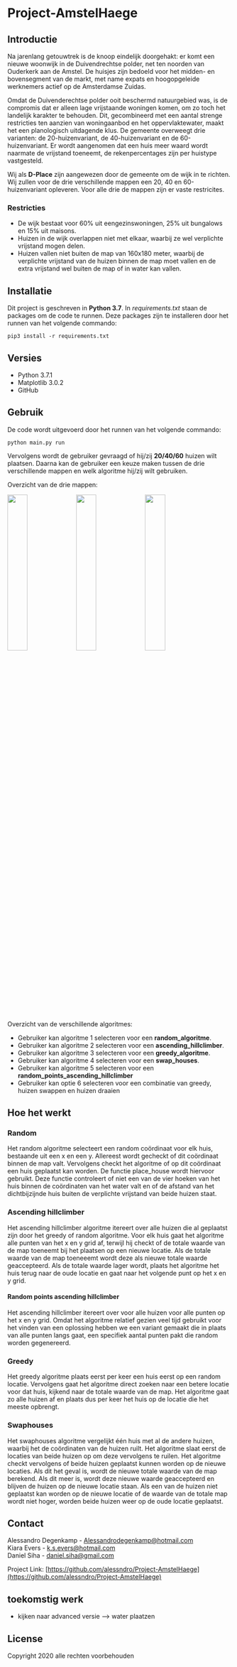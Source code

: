 # Project-AmstelHaege

## Introductie
Na jarenlang getouwtrek is de knoop eindelijk doorgehakt: er komt een nieuwe woonwijk in de Duivendrechtse polder, net ten noorden van Ouderkerk aan de Amstel. De huisjes zijn bedoeld voor het midden- en bovensegment van de markt, met name expats en hoogopgeleide werknemers actief op de Amsterdamse Zuidas.

Omdat de Duivenderechtse polder ooit beschermd natuurgebied was, is de compromis dat er alleen lage vrijstaande woningen komen, om zo toch het landelijk karakter te behouden. Dit, gecombineerd met een aantal strenge restricties ten aanzien van woningaanbod en het oppervlaktewater, maakt het een planologisch uitdagende klus. De gemeente overweegt drie varianten: de 20-huizenvariant, de 40-huizenvariant en de 60-huizenvariant. Er wordt aangenomen dat een huis meer waard wordt naarmate de vrijstand toeneemt, de rekenpercentages zijn per huistype vastgesteld.

Wij als **D-Place** zijn aangewezen door de gemeente om de wijk in te richten. Wij zullen voor de drie verschillende mappen een 20, 40 en 60-huizenvariant opleveren. Voor alle drie de mappen zijn er vaste restricites.

### Restricties
* De wijk bestaat voor 60% uit eengezinswoningen, 25% uit bungalows en 15% uit maisons.
* Huizen in de wijk overlappen niet met elkaar, waarbij ze wel verplichte vrijstand mogen delen.
* Huizen vallen niet buiten de map van 160x180 meter, waarbij de verplichte vrijstand van de huizen binnen de map moet vallen en de extra vrijstand wel buiten de map of in water kan vallen.

## Installatie

Dit project is geschreven in **Python 3.7**.
In *requirements.txt* staan de packages om de code te runnen.
Deze packages zijn te installeren door het runnen van het volgende commando:
```
pip3 install -r requirements.txt
```

## Versies
* Python 3.7.1 
* Matplotlib 3.0.2
* GitHub

## Gebruik

De code wordt uitgevoerd door het runnen van het volgende commando:
```
python main.py run
```
Vervolgens wordt de gebruiker gevraagd of hij/zij **20/40/60** huizen wilt plaatsen. Daarna kan de gebruiker een keuze maken tussen de drie verschillende mappen en welk algoritme hij/zij wilt gebruiken.

Overzicht van de drie mappen: <br>

<img src="https://user-images.githubusercontent.com/46574470/72994312-2c706000-3df7-11ea-9711-d6041dcdca46.png" width="30%"></img> <img src="https://user-images.githubusercontent.com/46574470/72994327-31cdaa80-3df7-11ea-838b-2d978281ee4a.png" width="30%"></img> 
<img src="https://user-images.githubusercontent.com/46574470/72994319-2ed2ba00-3df7-11ea-8e52-8acb770dd803.png" width="30%"></img>




Overzicht van de verschillende algoritmes:
- Gebruiker kan algoritme 1 selecteren voor een **random_algoritme**.
- Gebruiker kan algoritme 2 selecteren voor een **ascending_hillclimber**.
- Gebruiker kan algoritme 3 selecteren voor een **greedy_algoritme**.
- Gebruiker kan algoritme 4 selecteren voor een **swap_houses**.
- Gebruiker kan algoritme 5 selecteren voor een **random_points_ascending_hillclimber**
- Gebruiker kan optie 6 selecteren voor een combinatie van greedy, huizen swappen en huizen draaien

## Hoe het werkt

### Random
Het random algoritme selecteert een random coördinaat voor elk huis, bestaande uit een x en een y. Allereest wordt gecheckt of dit coördinaat binnen de map valt. Vervolgens checkt het algoritme of op dit coördinaat een huis geplaatst kan worden. De functie place_house wordt hiervoor gebruikt. Deze functie controleert of niet een van de vier hoeken van het huis binnen de coördinaten van het water valt en of de afstand van het dichtbijzijnde huis buiten de verplichte vrijstand van beide huizen staat.

### Ascending hillclimber
Het ascending hillclimber algoritme itereert over alle huizen die al geplaatst zijn door het greedy of random algoritme. Voor elk huis gaat het algoritme alle punten van het x en y grid af, terwijl hij checkt of de totale waarde van de map toeneemt bij het plaatsen op een nieuwe locatie. Als de totale waarde van de map toeneeemt wordt deze als nieuwe totale waarde geaccepteerd. Als de totale waarde lager wordt, plaats het algoritme het huis terug naar de oude locatie en gaat naar het volgende punt op het x en y grid.

#### Random points ascending hillclimber
Het ascending hillclimber itereert over voor alle huizen voor alle punten op het x en y grid. Omdat het algoritme relatief gezien veel tijd gebruikt voor het vinden van een oplossing hebben we een variant gemaakt die in plaats van alle punten langs gaat, een specifiek aantal punten pakt die random worden gegenereerd.

### Greedy
Het greedy algoritme plaats eerst per keer een huis eerst op een random locatie. Vervolgens gaat het algoritme direct zoeken naar een betere locatie voor dat huis, kijkend naar de totale waarde van de map. Het algoritme gaat zo alle huizen af en plaats dus per keer het huis op de locatie die het meeste opbrengt.

### Swaphouses 
Het swaphouses algoritme vergelijkt één huis met al de andere huizen, waarbij het de coördinaten van de huizen ruilt. Het algoritme slaat eerst de locaties van beide huizen op om deze vervolgens te ruilen. Het algoritme checkt vervolgens of beide huizen geplaatst kunnen worden op de nieuwe locaties. Als dit het geval is, wordt de nieuwe totale waarde van de map berekend. Als dit meer is, wordt deze nieuwe waarde geaccepteerd en blijven de huizen op de nieuwe locatie staan. Als een van de huizen niet geplaatst kan worden op de nieuwe locatie of de waarde van de totale map wordt niet hoger, worden beide huizen weer op de oude locatie geplaatst.

## Contact

Alessandro Degenkamp - Alessandrodegenkamp@hotmail.com <br>
Kiara Evers - k.s.evers@hotmail.com <br>
Daniel Siha - daniel.siha@gmail.com <br>

Project Link: [https://github.com/alessndro/Project-AmstelHaege](https://github.com/alessndro/Project-AmstelHaege)

## toekomstig werk

- kijken naar advanced versie --> water plaatzen

## License

Copyright 2020 alle rechten voorbehouden



[image-1]:	doc/1.jpg
[image-2]:	doc/2.jpg
[image-3]:	doc/3.jpg